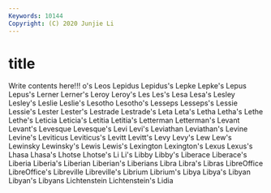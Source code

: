 ```yaml
---
Keywords: 10144
Copyright: (C) 2020 Junjie Li
---
```


# title

Write contents here!!!
o's 
Leos 
Lepidus
Lepidus's 
Lepke 
Lepke's 
Lepus 
Lepus's 
Lerner 
Lerner's 
Leroy 
Leroy's 
Les
Les's 
Lesa 
Lesa's 
Lesley 
Lesley's 
Leslie 
Leslie's 
Lesotho 
Lesotho's 
Lesseps
Lesseps's 
Lessie 
Lessie's 
Lester 
Lester's 
Lestrade 
Lestrade's 
Leta 
Leta's 
Letha
Letha's 
Lethe 
Lethe's 
Leticia 
Leticia's 
Letitia 
Letitia's 
Letterman 
Letterman's 
Levant
Levant's 
Levesque 
Levesque's 
Levi 
Levi's 
Leviathan 
Leviathan's 
Levine 
Levine's 
Leviticus
Leviticus's 
Levitt 
Levitt's 
Levy 
Levy's 
Lew 
Lew's 
Lewinsky 
Lewinsky's 
Lewis
Lewis's 
Lexington 
Lexington's 
Lexus 
Lexus's 
Lhasa 
Lhasa's 
Lhotse 
Lhotse's 
Li
Li's 
Libby 
Libby's 
Liberace 
Liberace's 
Liberia 
Liberia's 
Liberian 
Liberian's 
Liberians
Libra 
Libra's 
Libras 
LibreOffice 
LibreOffice's 
Libreville 
Libreville's 
Librium 
Librium's 
Libya
Libya's 
Libyan 
Libyan's 
Libyans 
Lichtenstein 
Lichtenstein's 
Lidia 
